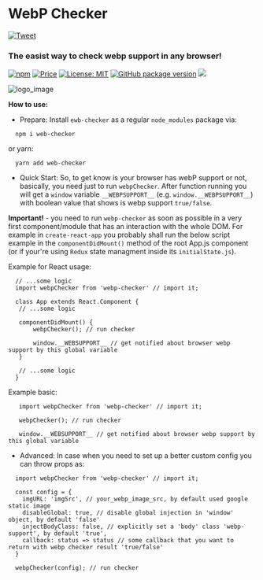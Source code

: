 # WebP Checker

 [![Tweet](https://img.shields.io/twitter/url/http/shields.io.svg?style=social)](https://twitter.com/intent/tweet?text=See&url=https://github.com/BiosBoy/webp-checker&via=svyat770&hashtags=js,jsx,webp,checker,webp-checker,webp,html,css)

### The easist way to check webp support in any browser!

[![npm](https://badgen.net/npm/v/webp-checker)](https://www.npmjs.com/package/webp-checker) [![Price](https://img.shields.io/badge/price-FREE-purple.svg)](https://github.com/BiosBoy/webp-checker/blob/master/LICENSE) [![License: MIT](https://img.shields.io/badge/license-MIT-yellow.svg)](https://github.com/BiosBoy/webp-checker/blob/master/LICENSE) [![GitHub package version](https://img.shields.io/badge/version-1.1.1-green.svg)](https://github.com/BiosBoy/webp-checker) ![](https://img.badgesize.io/biosboy/webp-checker/master/index.js.svg)

  

![logo_image](https://raw.githubusercontent.com/BiosBoy/webp-checker/master/web-checker_logo.jpg)

**How to use:**
  - Prepare:
   Install `ewb-checker` as a regular `node_modules` package via:
   ```
     npm i web-checker
   ```
   or yarn:
   ```
     yarn add web-checker
   ```
  
  - Quick Start:
   So, to get know is your browser has webP support or not, basically, you need just to run `webpChecker`. 
   After function running you will get a `window` variable `__WEBPSUPPORT__` (e.g. `window.__WEBPSUPPORT__`) with boolean value that shows is webp support `true/false`. 
   
   **Important!** - you need to run `webp-checker` as soon as possible in a very first component/module that has an interaction with the whole DOM. For example in `create-react-app` you probably shall run the below script example in the `componentDidMount()` method of the root App.js component (or if your're using `Redux` state managment inside its `initialState.js`).
   
   Example for React usage:
  ```
    // ...some logic
    import webpChecker from 'webp-checker' // import it;

    class App extends React.Component {
     // ...some logic
     
     componentDidMount() {
         webpChecker(); // run checker
    
         window.__WEBSUPPORT__ // get notified about browser webp support by this global variable
     }
     
     // ...some logic
    }
  ```
  
   Example basic:
  ```
     import webpChecker from 'webp-checker' // import it;

     webpChecker(); // run checker
    
     window.__WEBSUPPORT__ // get notified about browser webp support by this global variable
  ```

  - Advanced:
  In case when you need to set up a better custom config you can throw props as:
```
  import webpChecker from 'webp-checker' // import it;

  const config = {
    imgURL: 'imgSrc', // your_webp_image_src, by default used google static image
    disableGlobal: true, // disable global injection in 'window' object, by default 'false'
    injectBodyClass: false, // explicitly set a 'body' class 'webp-support', by default 'true',
    callback: status => status // some callback that you want to return with webp checker result 'true/false'
  }
  
  webpChecker(config); // run checker
```
